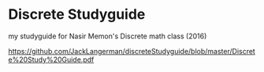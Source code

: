 # Discrete Studyguide

my studyguide for Nasir Memon's Discrete math class (2016)

https://github.com/JackLangerman/discreteStudyguide/blob/master/Discrete%20Study%20Guide.pdf
